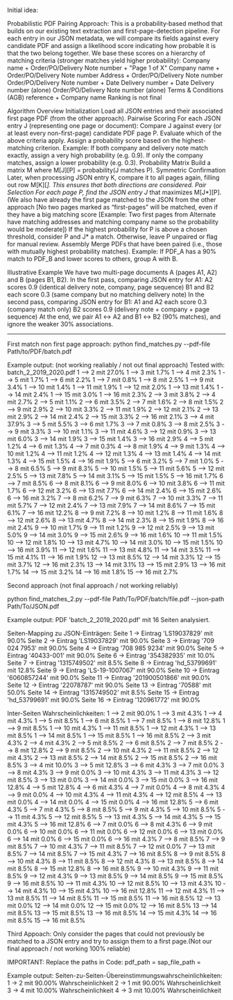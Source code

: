 Initial idea:

Probabilistic PDF Pairing Approach:
This is a probability‑based method that builds on our existing text extraction and first-page-detection pipeline. For each entry in our JSON metadata, we will compare its fields against every candidate PDF and assign a likelihood score indicating how probable it is that the two belong together. We base these scores on a hierarchy of matching criteria (stronger matches yield higher probability):
Company name + Order/PO/Delivery Note number + "Page 1 of X"
Company name + Order/PO/Delivery Note number
Address + Order/PO/Delivery Note number
Order/PO/Delivery Note number + Date
Delivery number + Date
Delivery number (alone)
Order/PO/Delivery Note number (alone)
Terms & Conditions (AGB) reference + Company name
Ranking is not final

Algorithm Overview
Initialization
 Load all JSON entries and their associated first page PDF (from the other approach).
Pairwise Scoring
 For each JSON entry J (representing one page or document):
Compare J against every (or at least every non-first-page) candidate PDF page P.
Evaluate which of the above criteria apply.
Assign a probability score based on the highest-matching criterion.
Example: If both company and delivery note match exactly, assign a very high probability (e.g. 0.9).
If only the company matches, assign a lower probability (e.g. 0.3).
Probability Matrix
 Build a matrix M where M[J][P] = probability(J matches P).
Symmetric Confirmation
 Later, when processing JSON entry K, compare it to all pages again, filling out row M[K][*]. This ensures that both directions are considered.
Pair Selection
 For each page P, find the JSON entry J* that maximizes M[J*][P]. (We also have already the first page matched to the JSON from the other approach [No two pages marked as “first-pages” will be matched, even if they have a big matching score [Example: Two first pages from Alternate have matching addresses and matching company name so the probability would be moderate])
If the highest probability for P is above a chosen threshold, consider P and J* a match.
Otherwise, leave P unpaired or flag for manual review.
Assembly
 Merge PDFs that have been paired (i.e., those with mutually highest probability matches).
Example: If PDF_A has a 90% match to PDF_B and lower scores to others, group A with B.

Illustrative Example
We have two multi-page documents A (pages A1, A2) and B (pages B1, B2).
In the first pass, comparing JSON entry for A1:
A2 scores 0.9 (identical delivery note, company, page sequence)
B1 and B2 each score 0.3 (same company but no matching delivery note)
In the second pass, comparing JSON entry for B1:
A1 and A2 each score 0.3 (company match only)
B2 scores 0.9 (delivery note + company + page sequence)
At the end, we pair A1 ↔ A2 and B1 ↔ B2 (90% matches), and ignore the weaker 30% associations.


----

First match non first page approach:
python find_matches.py --pdf-file Path/to/PDF/batch.pdf

Example output: (not working realiably / not out final approach)
Tested with: batch_2_2019_2020.pdf
1 --> 2 mit 27.0%
1 --> 3 mit 1.7%
1 --> 4 mit 2.3%
1 --> 5 mit 1.7%
1 --> 6 mit 2.2%
1 --> 7 mit 0.8%
1 --> 8 mit 2.5%
1 --> 9 mit 3.4%
1 --> 10 mit 1.4%
1 --> 11 mit 1.9%
1 --> 12 mit 2.0%
1 --> 13 mit 1.4%
1 --> 14 mit 2.4%
1 --> 15 mit 3.0%
1 --> 16 mit 2.3%
2 --> 3 mit 3.8%
2 --> 4 mit 2.7%
2 --> 5 mit 1.1%
2 --> 6 mit 3.5%
2 --> 7 mit 1.6%
2 --> 8 mit 1.5%
2 --> 9 mit 2.9%
2 --> 10 mit 3.3%
2 --> 11 mit 1.9%
2 --> 12 mit 2.1%
2 --> 13 mit 2.9%
2 --> 14 mit 2.4%
2 --> 15 mit 3.3%
2 --> 16 mit 2.1%
3 --> 4 mit 37.9%
3 --> 5 mit 5.5%
3 --> 6 mit 1.7%
3 --> 7 mit 0.8%
3 --> 8 mit 2.5%
3 --> 9 mit 3.3%
3 --> 10 mit 1.1%
3 --> 11 mit 4.6%
3 --> 12 mit 0.9%
3 --> 13 mit 6.0%
3 --> 14 mit 1.9%
3 --> 15 mit 1.4%
3 --> 16 mit 2.9%
4 --> 5 mit 1.2%
4 --> 6 mit 1.3%
4 --> 7 mit 0.3%
4 --> 8 mit 1.9%
4 --> 9 mit 1.3%
4 --> 10 mit 1.2%
4 --> 11 mit 1.2%
4 --> 12 mit 1.3%
4 --> 13 mit 1.4%
4 --> 14 mit 1.3%
4 --> 15 mit 1.5%
4 --> 16 mit 1.9%
5 --> 6 mit 3.2%
5 --> 7 mit 1.0%
5 --> 8 mit 6.5%
5 --> 9 mit 8.3%
5 --> 10 mit 1.5%
5 --> 11 mit 5.6%
5 --> 12 mit 2.5%
5 --> 13 mit 7.8%
5 --> 14 mit 3.1%
5 --> 15 mit 1.5%
5 --> 16 mit 1.7%
6 --> 7 mit 8.5%
6 --> 8 mit 8.1%
6 --> 9 mit 8.0%
6 --> 10 mit 3.8%
6 --> 11 mit 1.7%
6 --> 12 mit 3.2%
6 --> 13 mit 7.7%
6 --> 14 mit 2.4%
6 --> 15 mit 2.6%
6 --> 16 mit 3.2%
7 --> 8 mit 6.2%
7 --> 9 mit 6.3%
7 --> 10 mit 3.3%
7 --> 11 mit 5.7%
7 --> 12 mit 2.4%
7 --> 13 mit 7.9%
7 --> 14 mit 8.6%
7 --> 15 mit 6.1%
7 --> 16 mit 12.2%
8 --> 9 mit 7.2%
8 --> 10 mit 1.2%
8 --> 11 mit 1.6%
8 --> 12 mit 2.6%
8 --> 13 mit 4.7%
8 --> 14 mit 2.3%
8 --> 15 mit 1.9%
8 --> 16 mit 2.4%
9 --> 10 mit 1.7%
9 --> 11 mit 1.2%
9 --> 12 mit 2.5%
9 --> 13 mit 5.0%
9 --> 14 mit 3.0%
9 --> 15 mit 2.6%
9 --> 16 mit 1.6%
10 --> 11 mit 1.5%
10 --> 12 mit 1.8%
10 --> 13 mit 4.7%
10 --> 14 mit 3.0%
10 --> 15 mit 1.5%
10 --> 16 mit 3.9%
11 --> 12 mit 1.6%
11 --> 13 mit 4.8%
11 --> 14 mit 3.5%
11 --> 15 mit 4.1%
11 --> 16 mit 1.9%
12 --> 13 mit 8.5%
12 --> 14 mit 3.3%
12 --> 15 mit 3.7%
12 --> 16 mit 2.3%
13 --> 14 mit 3.1%
13 --> 15 mit 2.9%
13 --> 16 mit 1.7%
14 --> 15 mit 3.2%
14 --> 16 mit 1.8%
15 --> 16 mit 2.7%


Second approach (not final approach / not working reliably)

python find_matches_2.py --pdf-file Path/To/PDF/batch/file.pdf --json-path Path/To/JSON.pdf

Example output:
PDF 'batch_2_2019_2020.pdf' mit 16 Seiten analysiert.

Seiten-Mapping zu JSON-Einträgen:
Seite 1 → Eintrag 'LS19037829' mit 90.0%
Seite 2 → Eintrag 'LS19037829' mit 90.0%
Seite 3 → Eintrag '709 024 7953' mit 90.0%
Seite 4 → Eintrag '708 985 9234' mit 90.0%
Seite 5 → Eintrag '40433-001' mit 90.0%
Seite 6 → Eintrag '354382935' mit 10.0%
Seite 7 → Eintrag '1315749502' mit 8.5%
Seite 8 → Eintrag 'hd_53799691' mit 12.8%
Seite 9 → Eintrag 'LS-19-1007067' mit 90.0%
Seite 10 → Eintrag '6060857244' mit 90.0%
Seite 11 → Eintrag '201900501866' mit 90.0%
Seite 12 → Eintrag '22078787' mit 90.0%
Seite 13 → Eintrag '70588' mit 50.0%
Seite 14 → Eintrag '1315749502' mit 8.5%
Seite 15 → Eintrag 'hd_53799691' mit 90.0%
Seite 16 → Eintrag '120961772' mit 90.0%

Inter-Seiten Wahrscheinlichkeiten:
1 --> 2 mit 90.0%
1 --> 3 mit 4.3%
1 --> 4 mit 4.3%
1 --> 5 mit 8.5%
1 --> 6 mit 8.5%
1 --> 7 mit 8.5%
1 --> 8 mit 12.8%
1 --> 9 mit 8.5%
1 --> 10 mit 4.3%
1 --> 11 mit 8.5%
1 --> 12 mit 4.3%
1 --> 13 mit 8.5%
1 --> 14 mit 8.5%
1 --> 15 mit 8.5%
1 --> 16 mit 8.5%
2 --> 3 mit 4.3%
2 --> 4 mit 4.3%
2 --> 5 mit 8.5%
2 --> 6 mit 8.5%
2 --> 7 mit 8.5%
2 --> 8 mit 12.8%
2 --> 9 mit 8.5%
2 --> 10 mit 4.3%
2 --> 11 mit 8.5%
2 --> 12 mit 4.3%
2 --> 13 mit 8.5%
2 --> 14 mit 8.5%
2 --> 15 mit 8.5%
2 --> 16 mit 8.5%
3 --> 4 mit 10.0%
3 --> 5 mit 12.8%
3 --> 6 mit 4.3%
3 --> 7 mit 0.0%
3 --> 8 mit 4.3%
3 --> 9 mit 0.0%
3 --> 10 mit 4.3%
3 --> 11 mit 4.3%
3 --> 12 mit 8.5%
3 --> 13 mit 0.0%
3 --> 14 mit 0.0%
3 --> 15 mit 0.0%
3 --> 16 mit 12.8%
4 --> 5 mit 12.8%
4 --> 6 mit 4.3%
4 --> 7 mit 0.0%
4 --> 8 mit 4.3%
4 --> 9 mit 0.0%
4 --> 10 mit 4.3%
4 --> 11 mit 4.3%
4 --> 12 mit 8.5%
4 --> 13 mit 0.0%
4 --> 14 mit 0.0%
4 --> 15 mit 0.0%
4 --> 16 mit 12.8%
5 --> 6 mit 4.3%
5 --> 7 mit 4.3%
5 --> 8 mit 8.5%
5 --> 9 mit 4.3%
5 --> 10 mit 8.5%
5 --> 11 mit 4.3%
5 --> 12 mit 8.5%
5 --> 13 mit 4.3%
5 --> 14 mit 4.3%
5 --> 15 mit 4.3%
5 --> 16 mit 12.8%
6 --> 7 mit 0.0%
6 --> 8 mit 4.3%
6 --> 9 mit 0.0%
6 --> 10 mit 0.0%
6 --> 11 mit 0.0%
6 --> 12 mit 0.0%
6 --> 13 mit 0.0%
6 --> 14 mit 0.0%
6 --> 15 mit 0.0%
6 --> 16 mit 4.3%
7 --> 8 mit 8.5%
7 --> 9 mit 8.5%
7 --> 10 mit 4.3%
7 --> 11 mit 8.5%
7 --> 12 mit 0.0%
7 --> 13 mit 8.5%
7 --> 14 mit 8.5%
7 --> 15 mit 4.3%
7 --> 16 mit 8.5%
8 --> 9 mit 8.5%
8 --> 10 mit 4.3%
8 --> 11 mit 8.5%
8 --> 12 mit 4.3%
8 --> 13 mit 8.5%
8 --> 14 mit 8.5%
8 --> 15 mit 12.8%
8 --> 16 mit 8.5%
9 --> 10 mit 4.3%
9 --> 11 mit 8.5%
9 --> 12 mit 4.3%
9 --> 13 mit 8.5%
9 --> 14 mit 8.5%
9 --> 15 mit 8.5%
9 --> 16 mit 8.5%
10 --> 11 mit 4.3%
10 --> 12 mit 8.5%
10 --> 13 mit 4.3%
10 --> 14 mit 4.3%
10 --> 15 mit 4.3%
10 --> 16 mit 12.8%
11 --> 12 mit 4.3%
11 --> 13 mit 8.5%
11 --> 14 mit 8.5%
11 --> 15 mit 8.5%
11 --> 16 mit 8.5%
12 --> 13 mit 0.0%
12 --> 14 mit 0.0%
12 --> 15 mit 0.0%
12 --> 16 mit 8.5%
13 --> 14 mit 8.5%
13 --> 15 mit 8.5%
13 --> 16 mit 8.5%
14 --> 15 mit 4.3%
14 --> 16 mit 8.5%
15 --> 16 mit 8.5%

Third Appoach: Only consider the pages that could not previously be matched to a JSON entry and try to assign them to a first page.(Not our final approach / not working 100% reliable)

IMPORTANT: Replace the paths in Code:
pdf_path = 
sap_file_path = 

Example output:
Seiten-zu-Seiten-Übereinstimmungswahrscheinlichkeiten:
1 -> 2 mit 90.00% Wahrscheinlichkeit
2 -> 1 mit 90.00% Wahrscheinlichkeit
3 -> 4 mit 10.00% Wahrscheinlichkeit
4 -> 3 mit 10.00% Wahrscheinlichkeit